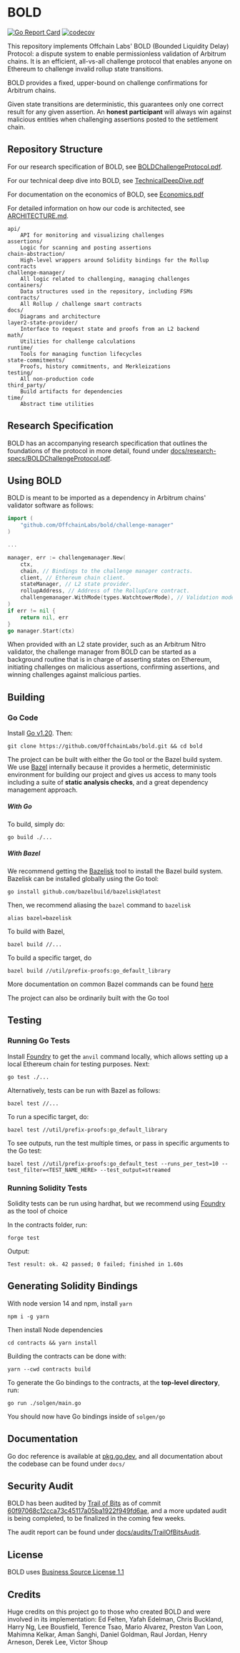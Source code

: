 # BOLD

[![Go Report Card](https://goreportcard.com/badge/github.com/OffchainLabs/bold)](https://goreportcard.com/report/github.com/OffchainLabs/bold)
[![codecov](https://app.codecov.io/gh/OffchainLabs/bold/branch/main/graph/badge.svg)](https://app.codecov.io/gh/OffchainLabs/bold)

This repository implements Offchain Labs' BOLD (Bounded Liquidity Delay) Protocol: a dispute system to enable permissionless validation of Arbitrum chains. It is an efficient, all-vs-all challenge protocol that enables anyone on Ethereum to challenge invalid rollup state transitions. 

BOLD provides a fixed, upper-bound on challenge confirmations for Arbitrum chains.

Given state transitions are deterministic, this guarantees only one correct result for any given assertion. An **honest participant** will always win against malicious entities when challenging assertions posted to the settlement chain. 

## Repository Structure

For our research specification of BOLD, see [BOLDChallengeProtocol.pdf](docs/research-specs/BOLDChallengeProtocol.pdf).

For our technical deep dive into BOLD, see [TechnicalDeepDive.pdf](docs/research-specs/TechnicalDeepDive.pdf)

For documentation on the economics of BOLD, see [Economics.pdf](docs/research-specs/Economics.pdf)

For detailed information on how our code is architected, see [ARCHITECTURE.md](docs/ARCHITECTURE.md).

```
api/ 
    API for monitoring and visualizing challenges
assertions/
    Logic for scanning and posting assertions
chain-abstraction/
    High-level wrappers around Solidity bindings for the Rollup contracts
challenge-manager/
    All logic related to challenging, managing challenges
containers/
    Data structures used in the repository, including FSMs
contracts/
    All Rollup / challenge smart contracts
docs/
    Diagrams and architecture
layer2-state-provider/
    Interface to request state and proofs from an L2 backend
math/
    Utilities for challenge calculations
runtime/
    Tools for managing function lifecycles
state-commitments/
    Proofs, history commitments, and Merkleizations
testing/
    All non-production code
third_party/
    Build artifacts for dependencies
time/
    Abstract time utilities
```

## Research Specification

BOLD has an accompanying research specification that outlines the foundations of the protocol in more detail, found under [docs/research-specs/BOLDChallengeProtocol.pdf](./docs/research-specs/BOLDChallengeProtocol.pdf).

## Using BOLD

BOLD is meant to be imported as a dependency in Arbitrum chains' validator software as follows:

```go
import (
    "github.com/OffchainLabs/bold/challenge-manager"
)

...

manager, err := challengemanager.New(
    ctx,
    chain, // Bindings to the challenge manager contracts.
    client, // Ethereum chain client.
    stateManager, // L2 state provider.
    rollupAddress, // Address of the RollupCore contract.
    challengemanager.WithMode(types.WatchtowerMode), // Validation mode.
)
if err != nil {
    return nil, err
}
go manager.Start(ctx)
```

When provided with an L2 state provider, such as an Arbitrum Nitro validator, the challenge manager
from BOLD can be started as a background routine that is in charge of asserting states on Ethereum,
initiating challenges on malicious assertions, confirming assertions, and winning challenges against
malicious parties.

## Building

### Go Code

Install [Go v1.20](https://go.dev/doc/install). Then:

```
git clone https://github.com/OffchainLabs/bold.git && cd bold
```

The project can be built with either the Go tool or the Bazel build system. We use [Bazel](https://bazel.build) internally because it provides a hermetic, deterministic environment for building our project and gives us access to many tools including a suite of **static analysis checks**, and a great dependency management approach.

##### With Go

To build, simply do:

``` 
go build ./...
```

##### With Bazel

We recommend getting the [Bazelisk](https://github.com/bazelbuild/bazelisk) tool to install the Bazel build system. Bazelisk can be installed globally using the Go tool:

```
go install github.com/bazelbuild/bazelisk@latest
```

Then, we recommend aliasing the `bazel` command to `bazelisk`

```
alias bazel=bazelisk
```

To build with Bazel, 
```
bazel build //...
```

To build a specific target, do

```
bazel build //util/prefix-proofs:go_default_library
```

More documentation on common Bazel commands can be found [here](https://bazel.build/reference/command-line-reference)

The project can also be ordinarily built with the Go tool

## Testing

### Running Go Tests

Install [Foundry](https://book.getfoundry.sh/getting-started/installation) to get the `anvil` command locally, which allows setting up a local Ethereum chain for testing purposes. Next:

```
go test ./...
```

Alternatively, tests can be run with Bazel as follows:

```
bazel test //...
```

To run a specific target, do:

```
bazel test //util/prefix-proofs:go_default_library
```

To see outputs, run the test multiple times, or pass in specific arguments to the Go test:

```
bazel test //util/prefix-proofs:go_default_test --runs_per_test=10 --test_filter=<TEST_NAME_HERE> --test_output=streamed
```

### Running Solidity Tests

Solidity tests can be run using hardhat, but we recommend using [Foundry](https://book.getfoundry.sh/getting-started/installation) as the tool of choice

In the contracts folder, run:

```
forge test
```

Output:

```
Test result: ok. 42 passed; 0 failed; finished in 1.60s
```

## Generating Solidity Bindings

With node version 14 and npm, install `yarn`

```
npm i -g yarn
```

Then install Node dependencies

```
cd contracts && yarn install
```

Building the contracts can be done with:

```
yarn --cwd contracts build
```

To generate the Go bindings to the contracts, at the **top-level directory**, run:

```
go run ./solgen/main.go
```

You should now have Go bindings inside of `solgen/go`

## Documentation

Go doc reference is available at [pkg.go.dev](https://pkg.go.dev/github.com/OffchainLabs/bold), and all documentation about the codebase can be found under `docs/`

## Security Audit

BOLD has been audited by [Trail of Bits](https://www.trailofbits.com/) as of commit [60f97068c12cca73c45117a05ba1922f949fd6ae](https://github.com/OffchainLabs/bold/commit/60f97068c12cca73c45117a05ba1922f949fd6ae), and a more updated audit is being completed, to be finalized in the coming few weeks.

The audit report can be found under [docs/audits/TrailOfBitsAudit](./docs/audits/TrailOfBitsAudit.pdf).

## License

BOLD uses [Business Source License 1.1](./LICENSE.md)

## Credits

Huge credits on this project go to those who created BOLD and were involved in its implementation: Ed Felten, Yafah Edelman, Chris Buckland, Harry Ng, Lee Bousfield, Terence Tsao, Mario Alvarez, Preston Van Loon, Mahimna Kelkar, Aman Sanghi, Daniel Goldman, Raul Jordan, Henry Arneson, Derek Lee, Victor Shoup
